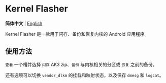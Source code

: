 # Kernel Flasher

**简体中文** | [English](README.md)

Kernel Flasher 是一款用于闪存、备份和恢复内核的 Android 应用程序。

## 使用方法

`查看` 一个槽并选择 `闪存` AK3 zip、`备份` 与内核相关的分区或 `恢复` 之前的备份。

还有选项可以切换 `vendor_dlkm` 的挂载和映射状态，以及保存 `dmesg` 和 `logcat`。
